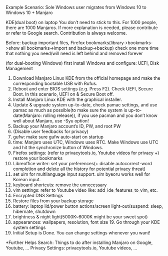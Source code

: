 Example Scenario: Sole Windows user migrates from Windows 10 to Windows 10 + Manjaro

KDE(dual boot) on laptop You don’t need to stick to this. For 1000 people, there are 1000 Manjaros. 
If more explanation is needed, please contribute or refer to Google search. Contribution is always welcome. 

Before: backup important files, Firefox bookmarks(library->bookmarks->show all bookmarks->import and backup->backup) check one more time that nothing you need/will need is left behind and removed forever 

(for dual-booting Windows) first install Windows and configure: UEFI, Disk Management 
1. Download Manjaro Linux KDE from the official homepage and make the corresponding bootable USB with Rufus. 
2. Reboot and enter BIOS settings (e.g. Press F2). Check UEFI, Secure Boot. In this scenario, UEFI on & Secure Boot off. 
3. Install Manjaro Linux KDE with the graphical installer. 
4. Update & upgrade system up-to-date, check pamac settings, and use pamac as much as possible(to make sure the system is up-to-date(Manjaro: rolling release)), if you use pacman and you don’t know well about Manjaro, use -Syu option!
5. Backup your Manjaro account’s ID, PW, and root PW 
6. (Disable user feedbacks for privacy) 
7. gufw: make sure gufw auto-start on startup 
8. time: Manjaro uses UTC, Windows uses RTC. Make Windows use UTC and hit the synchronize button of Windows. 
9. Firefox settings: (refer to privacytools.io, Youtube videos for privacy +) restore your bookmarks 
10. Libreoffice writer: set your preferences(+ disable autocorrect-word completion and delete all the history for potential privacy threat)
11. set uim for multilanguage input support. uim byeoru works well for Korean input. 
12. keyboard shortcuts: remove the unnecessary 
13. vim settings: refer to Youtube video like: add_ide_features_to_vim, etc.
14. Encrypted DNS Settings 
15. Restore files from your backup storage 
16. battery: laptop lid/power button actions/screen light-out/suspend: sleep, hibernate, shutdown 
17. brightness & night light(5000K~6000K might be your sweet spot) 
18. appearances: wallpapers, resolution, font size 19. Go through your KDE system settings 
19. Initial Setup is Done. You can change settings whenever you want!

*Further Helps Search: 
Things to do after installing Manjaro on Google, Youtube, ...
Privacy Settings: privacytools.io, Youtube videos, ...

